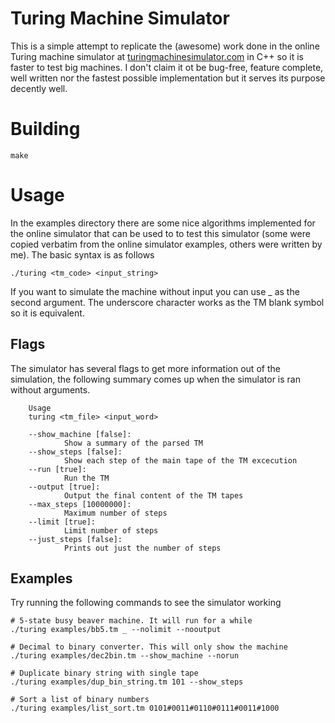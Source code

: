 # Turing Machine Simulator
This is a simple attempt to replicate the (awesome) work done in the online Turing machine simulator at [turingmachinesimulator.com](http://turingmachinesimulator.com) in C++ so it is faster to test big machines.
I don't claim it ot be bug-free, feature complete, well written nor the fastest possible implementation but it serves its purpose decently well.

# Building
    make

# Usage
In the examples directory there are some nice algorithms implemented for the online simulator that can be used to to test this simulator (some were copied verbatim from the online simulator examples, others were written by me). The basic syntax is as follows

    ./turing <tm_code> <input_string>

If you want to simulate the machine without input you can use _ as the second argument. The underscore character works as the TM blank symbol so it is equivalent.

## Flags
The simulator has several flags to get more information out of the simulation, the following summary comes up when the simulator is ran without arguments.

		Usage
		turing <tm_file> <input_word>

		--show_machine [false]:
				Show a summary of the parsed TM
		--show_steps [false]:
				Show each step of the main tape of the TM excecution
		--run [true]:
				Run the TM
		--output [true]:
				Output the final content of the TM tapes
		--max_steps [10000000]:
				Maximum number of steps
		--limit [true]:
				Limit number of steps
		--just_steps [false]:
        		Prints out just the number of steps

## Examples
Try running the following commands to see the simulator working

    # 5-state busy beaver machine. It will run for a while
    ./turing examples/bb5.tm _ --nolimit --nooutput

    # Decimal to binary converter. This will only show the machine
    ./turing examples/dec2bin.tm --show_machine --norun

    # Duplicate binary string with single tape
    ./turing examples/dup_bin_string.tm 101 --show_steps

    # Sort a list of binary numbers
    ./turing examples/list_sort.tm 0101#0011#0110#0111#0011#1000
